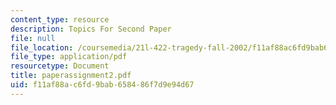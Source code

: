 ```yaml
---
content_type: resource
description: Topics For Second Paper
file: null
file_location: /coursemedia/21l-422-tragedy-fall-2002/f11af88ac6fd9bab658486f7d9e94d67_paperassignment2.pdf
file_type: application/pdf
resourcetype: Document
title: paperassignment2.pdf
uid: f11af88a-c6fd-9bab-6584-86f7d9e94d67
---
```

